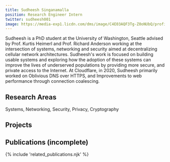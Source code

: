```yaml
---
title: Sudheesh Singanamalla
position: Research Engineer Intern
twitter: sudheesh001
image: https://media-exp1.licdn.com/dms/image/C4E03AQF3Tg-Z0oNUbQ/profile-displayphoto-shrink_800_800/0/1516502622216?e=1634774400&v=beta&t=MvunUKnjVoKsZ3K7z10oQqIslkwseAgqJwkEig86ZEo
---
```

Sudheesh is a PhD student at the University of Washington, Seattle advised by Prof. Kurtis Heimerl and Prof. Richard Anderson working at the intersection of systems, networking and security aimed at decentralizing cellular network architectures. Sudheesh's work is focused on building usable systems and exploring how the adoption of these systems can improve the lives of underserved populations by providing more secure, and private access to the Internet. At Cloudflare, in 2020, Sudheesh primarily worked on Oblivious DNS over HTTPS, and Improvements to web performance through connection coalescing.

## Research Areas 
Systems, Networking, Security, Privacy, Cryptography

## Projects


## Publications (incomplete)
{% include 'related_publications.njk' %}

